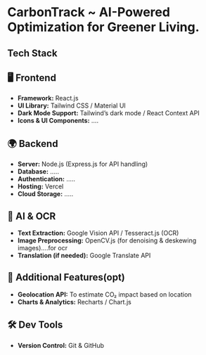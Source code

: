 # CarbonTrack ~ AI-Powered Optimization for Greener Living.


## Tech Stack
## 🖥️ Frontend
- **Framework:** React.js 
- **UI Library:** Tailwind CSS / Material UI
- **Dark Mode Support:** Tailwind’s dark mode / React Context API
- **Icons & UI Components:** ....

## 🌍 Backend
- **Server:** Node.js (Express.js for API handling)
- **Database:** .....
- **Authentication:** .....
- **Hosting:** Vercel
- **Cloud Storage:** .....
  
## 🧠 AI & OCR
- **Text Extraction:** Google Vision API / Tesseract.js (OCR)
- **Image Preprocessing:** OpenCV.js (for denoising & deskewing images)....for ocr
- **Translation (if needed):** Google Translate API

## 📍 Additional Features(opt)
- **Geolocation API:** To estimate CO₂ impact based on location
- **Charts & Analytics:** Recharts / Chart.js


## 🛠️ Dev Tools
- **Version Control:** Git & GitHub

